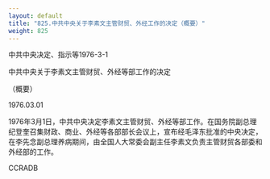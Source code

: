```yaml
---
layout: default
title: "825.中共中央关于李素文主管财贸、外经工作的决定（概要）"
weight: 825
---
```


中共中央决定、指示等1976-3-1

中共中央关于李素文主管财贸、外经等部工作的决定

（概要）

1976.03.01

1976年3月1日，中共中央决定李素文主管财贸、外经等部工作。在国务院副总理纪登奎召集财政、商业、外经等各部部长会议上，宣布经毛泽东批准的中央决定，在李先念副总理养病期间，由全国人大常委会副主任李素文负责主管财贸各部委和外经部的工作。

CCRADB

